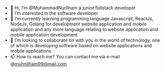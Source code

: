 - 👋 Hi, I’m @MuhammadNurIlham a junior fullstack developer
- 👀 I’m interested in the software developer
- 🌱 I’m currently learning programming language Javascript, ReactJs, NodeJs, Golang for development website application and mobile application and any more language relating to website application and mobile application development
- 💞️ I’m looking to collaborate on with you in the world of technology, one of which is developing software based on website applications and mobile applications
- 📫 How to reach me? You can contact me via e-mail @muhnilham99@mail.com

<!---
MuhammadNurIlham/MuhammadNurIlham is a ✨ special ✨ repository because its `README.md` (this file) appears on your GitHub profile.
You can click the Preview link to take a look at your changes.
--->
